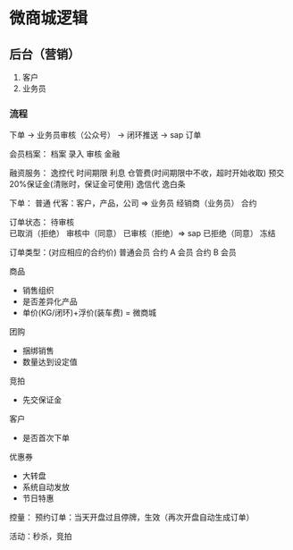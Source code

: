 # 微商城逻辑

## 后台（营销）

1. 客户
2. 业务员

### 流程

下单 -> 业务员审核（公众号） -> 闭环推送 -> sap 订单

会员档案：
档案
录入
审核
金融

融资服务：
逸控代
时间期限
利息
仓管费(时间期限中不收，超时开始收取)
预交 20%保证金(清账时，保证金可使用)
逸信代
逸白条

下单：
普通
代客：客户，产品，公司 => 业务员
经销商（业务员）
合约

订单状态：
待审核  
 已取消（拒绝）
审核中（同意）
已审核（拒绝）=> sap
已拒绝（同意）
冻结

订单类型：(对应相应的合约价)
普通会员
合约 A 会员
合约 B 会员

商品

- 销售组织
- 是否差异化产品
- 单价(KG/闭环)+浮价(装车费) = 微商城

团购

- 捆绑销售
- 数量达到设定值

竞拍

- 先交保证金

客户

- 是否首次下单

优惠券

- 大转盘
- 系统自动发放
- 节日特惠

控量：
预约订单：当天开盘过且停牌，生效（再次开盘自动生成订单）

活动：秒杀，竞拍
